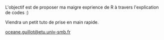 L'objectif est de proposer ma maigre exprience de R à travers l'explication de codes :)

Viendra un petit tuto de prise en main rapide.

oceane.guillot@etu.univ-smb.fr
